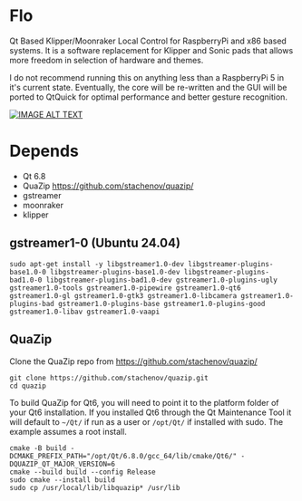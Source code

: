 # Flo
Qt Based Klipper/Moonraker Local Control for RaspberryPi and x86 based systems. It is a software replacement for Klipper and Sonic pads that allows more freedom in selection of hardware and themes. 

I do not recommend running this on anything less than a RaspberryPi 5 in it's current state. Eventually, the core will be re-written and the GUI will be ported to QtQuick for optimal performance and better gesture recognition.

[![IMAGE ALT TEXT](http://img.youtube.com/vi/sa-G5-JLb-4/0.jpg)](http://www.youtube.com/watch?v=sa-G5-JLb-4 "Interface Overview (No Voiceover)")

# Depends

- Qt 6.8
- QuaZip https://github.com/stachenov/quazip/
- gstreamer
- moonraker
- klipper

## gstreamer1-0 (Ubuntu 24.04)

```
sudo apt-get install -y libgstreamer1.0-dev libgstreamer-plugins-base1.0-0 libgstreamer-plugins-base1.0-dev libgstreamer-plugins-bad1.0-0 libgstreamer-plugins-bad1.0-dev gstreamer1.0-plugins-ugly gstreamer1.0-tools gstreamer1.0-pipewire gstreamer1.0-qt6 gstreamer1.0-gl gstreamer1.0-gtk3 gstreamer1.0-libcamera gstreamer1.0-plugins-bad gstreamer1.0-plugins-base gstreamer1.0-plugins-good gstreamer1.0-libav gstreamer1.0-vaapi
```

## QuaZip

Clone the QuaZip repo from https://github.com/stachenov/quazip/

```
git clone https://github.com/stachenov/quazip.git
cd quazip
```

To build QuaZip for Qt6, you will need to point it to the platform folder of your Qt6 installation. If you installed Qt6 through the Qt Maintenance Tool it will default to `~/Qt/` if run as a user or `/opt/Qt/` if installed with sudo. The example assumes a root install.

```
cmake -B build -DCMAKE_PREFIX_PATH="/opt/Qt/6.8.0/gcc_64/lib/cmake/Qt6/" -DQUAZIP_QT_MAJOR_VERSION=6
cmake --build build --config Release
sudo cmake --install build
sudo cp /usr/local/lib/libquazip* /usr/lib
```
